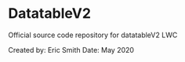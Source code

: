 # DatatableV2

Official source code repository for datatableV2 LWC

Created by:	Eric Smith
Date:		May 2020



